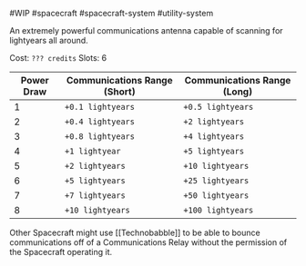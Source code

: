 #WIP #spacecraft #spacecraft-system #utility-system

An extremely powerful communications antenna capable of scanning for lightyears all around.

Cost: `??? credits`
Slots: 6

| Power Draw | Communications Range (Short) | Communications Range (Long) |
| -----------|------------------------------|-----------------------------|
| 1 | `+0.1 lightyears` | `+0.5 lightyears` |
| 2 | `+0.4 lightyears` | `+2 lightyears` |
| 3 | `+0.8 lightyears` | `+4 lightyears` |
| 4 | `+1 lightyear` | `+5 lightyears` |
| 5 | `+2 lightyears` | `+10 lightyears` |
| 6 | `+5 lightyears` | `+25 lightyears` |
| 7 | `+7 lightyears` | `+50 lightyears` |
| 8 | `+10 lightyears` | `+100 lightyears` |

Other Spacecraft might use [[Technobabble]] to be able to bounce communications off of a Communications Relay without the permission of the Spacecraft operating it.